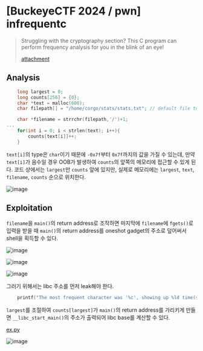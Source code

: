 # [BuckeyeCTF 2024 / pwn] infrequentc

> Struggling with the cryptography section? This C program can perform frequency analysis for you in the blink of an eye!
>
> [attachment](./attachment)

## Analysis

```c
	long largest = 0;
	long counts[256] = {0};
	char *text = malloc(600);
	char filepath[] = "/home/corgo/stats/stats.txt"; // default file to save to

	char *filename = strrchr(filepath,'/')+1;
...
	for(int i = 0; i < strlen(text); i++){
		counts[text[i]]++;
	}
```

`text[i]`의 type은 `char`이기 때문에 `-0x7f`부터 `0x7f`까지의 값을 가질 수 있는데, 만약 `text[i]`가 음수일 경우 OOB가 발생하여 `counts`의 앞쪽의 메모리에 접근할 수 있게 된다. 코드 상에서는 `largest`만 `counts` 앞에 있지만, 실제로 메모리에는 `largest`, `text`, `filename`, `counts` 순으로 위치한다.

![image](https://github.com/user-attachments/assets/d28ccac1-c598-4697-9066-f31aec9b0679)

## Exploitation

`filename`을 `main()`의 return address로 조작하면 마지막에 `filename`에 `fgets()`로 입력을 받을 때 `main()`의 return address를 oneshot gadget의 주소로 덮어써서 shell을 획득할 수 있다.

![image](https://github.com/user-attachments/assets/56ca3b9b-aad7-474b-bb63-6c1e719390a8)

![image](https://github.com/user-attachments/assets/62d3e6b1-2288-4db7-bf83-e58b454c5b84)

![image](https://github.com/user-attachments/assets/a2f8a1f5-c679-4d78-b150-185a85ac33f3)

그러기 위해서는 libc 주소를 먼저 leak해야 한다.

```c
	printf("The most frequent character was '%c', showing up %ld time(s).\n",(char)largest,counts[largest]);
```

`largest`를 조절하여 `counts[largest]`가 `main()`의 return address를 가리키게 만들면 `__libc_start_main()`의 주소가 출력되어 libc base를 계산할 수 있다.

[ex.py](./ex.py)

![image](https://github.com/user-attachments/assets/39f4a3d2-3ff2-4708-bbb5-f9304e9ed970)
